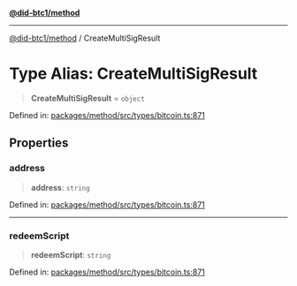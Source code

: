 [**@did-btc1/method**](../README.md)

***

[@did-btc1/method](../globals.md) / CreateMultiSigResult

# Type Alias: CreateMultiSigResult

> **CreateMultiSigResult** = `object`

Defined in: [packages/method/src/types/bitcoin.ts:871](https://github.com/dcdpr/did-btc1-js/blob/751aedd75738c26882a2149e644ae32b9e424707/packages/method/src/types/bitcoin.ts#L871)

## Properties

### address

> **address**: `string`

Defined in: [packages/method/src/types/bitcoin.ts:871](https://github.com/dcdpr/did-btc1-js/blob/751aedd75738c26882a2149e644ae32b9e424707/packages/method/src/types/bitcoin.ts#L871)

***

### redeemScript

> **redeemScript**: `string`

Defined in: [packages/method/src/types/bitcoin.ts:871](https://github.com/dcdpr/did-btc1-js/blob/751aedd75738c26882a2149e644ae32b9e424707/packages/method/src/types/bitcoin.ts#L871)
